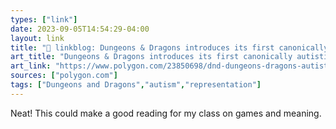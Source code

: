 ```yaml
---
types: ["link"]
date: 2023-09-05T14:54:29-04:00
layout: link
title: "🔗 linkblog: Dungeons & Dragons introduces its first canonically autistic character - Polygon'"
art_title: "Dungeons & Dragons introduces its first canonically autistic character - Polygon"
art_link: "https://www.polygon.com/23850698/dnd-dungeons-dragons-autistic-character-asteria"
sources: ["polygon.com"]
tags: ["Dungeons and Dragons","autism","representation"]
---
```

Neat! This could make a good reading for my class on games and meaning.  
 
